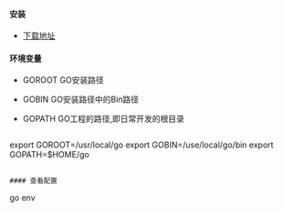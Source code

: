 #### 安装 

* [下载地址](https://studygolang.com/dl)

#### 环境变量

* GOROOT GO安装路径


* GOBIN GO安装路径中的Bin路径
* GOPATH GO工程的路径,即日常开发的根目录

   ```
export GOROOT=/usr/local/go
export GOBIN=/use/local/go/bin
export GOPATH=$HOME/go
   ```

#### 查看配置

```
go env
```


